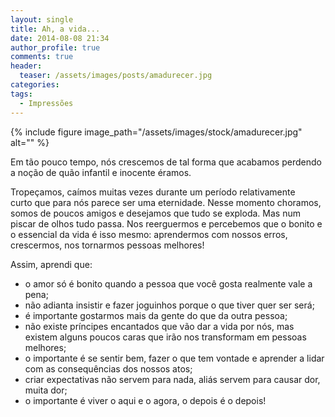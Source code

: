 ```yaml
---
layout: single
title: Ah, a vida...
date: 2014-08-08 21:34
author_profile: true
comments: true
header:
  teaser: /assets/images/posts/amadurecer.jpg
categories: 
tags: 
  - Impressões
---
```


{% include figure image_path="/assets/images/stock/amadurecer.jpg" alt=""  %}

Em tão pouco tempo, nós crescemos de tal forma que acabamos perdendo a noção de quão infantil e inocente éramos.

Tropeçamos, caímos muitas vezes durante um período relativamente curto que para nós parece ser uma eternidade. Nesse momento choramos, somos de poucos amigos e desejamos que tudo se exploda. Mas num piscar de olhos tudo passa. Nos reerguermos e percebemos que o bonito e o essencial da vida é isso mesmo: aprendermos com nossos erros, crescermos, nos tornarmos pessoas melhores!


Assim, aprendi que:

- o amor só é bonito quando a pessoa que você gosta realmente vale a pena;
- não adianta insistir e fazer joguinhos porque o que tiver quer ser será;
- é importante gostarmos mais da gente do que da outra pessoa;
- não existe príncipes encantados que vão dar a vida por nós, mas existem alguns poucos caras que irão nos transformam em pessoas melhores;
- o importante é se sentir bem, fazer o que tem vontade e aprender a lidar com as consequências dos nossos atos;
- criar expectativas não servem para nada, aliás servem para causar dor, muita dor;
- o importante é viver o aqui e o agora, o depois é o depois!

